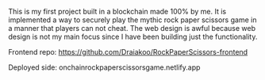 This is my first project built in a blockchain made 100% by me. It is implemented a way to securely play the mythic rock paper scissors game in a manner that players can not cheat. The web design is awful because web design is not my main focus since I have been building just the functionality.

Frontend repo:
https://github.com/Draiakoo/RockPaperScissors-frontend

Deployed side:
onchainrockpaperscissorsgame.netlify.app

